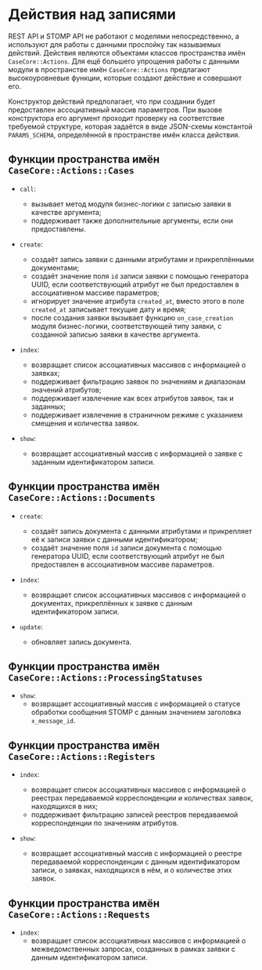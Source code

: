 # Действия над записями

REST API и STOMP API не работают с моделями непосредственно, а используют
для работы с данными прослойку так называемых действий. Действия являются
объектами классов пространства имён `CaseCore::Actions`. Для ещё большего
упрощения работы с данными модули в пространстве имён `CaseCore::Actions`
предлагают высокоуровневые функции, которые создают действие и совершают его.

Конструктор действий предполагает, что при создании будет предоставлен
ассоциативный массив параметров. При вызове конструктора его аргумент проходит
проверку на соответствие требуемой структуре, которая задаётся в виде
JSON-схемы константой `PARAMS_SCHEMA`, определённой в пространстве имён класса
действия.

## Функции пространства имён `CaseCore::Actions::Cases`

* `call`:
  - вызывает метод модуля бизнес-логики с записью заявки в качестве аргумента;
  - поддерживает также дополнительные аргументы, если они предоставлены.

* `create`:
  - создаёт запись заявки с данными атрибутами и прикреплёнными документами;
  - создаёт значение поля `id` записи заявки с помощью генератора UUID, если
    соответствующий атрибут не был предоставлен в ассоциативном массиве
    параметров;
  - игнорирует значение атрибута `created_at`, вместо этого в поле `created_at`
    записывает текущие дату и время;
  - после создания заявки вызывает функцию `on_case_creation` модуля
    бизнес-логики, соответствующей типу заявки, с созданной записью заявки в
    качестве аргумента.

* `index`:
  - возвращает список ассоциативных массивов с информацией о заявках;
  - поддерживает фильтрацию заявок по значениям и диапазонам значений
    атрибутов;
  - поддерживает извлечение как всех атрибутов заявок, так и заданных;
  - поддерживает извлечение в страничном режиме с указанием смещения и
    количества заявок.

* `show`:
  - возвращает ассоциативный массив c информацией о заявке с заданным
    идентификатором записи.

## Функции пространства имён `CaseCore::Actions::Documents`

* `create`:
  - создаёт запись документа с данными атрибутами и прикрепляет её к записи
    заявки с данными идентификатором;
  - создаёт значение поля `id` записи документа с помощью генератора UUID, если
    соответствующий атрибут не был предоставлен в ассоциативном массиве
    параметров.

* `index`:
  - возвращает список ассоциативных массивов с информацией о документах,
    прикреплённых к заявке с данным идентификатором записи.

* `update`:
  - обновляет запись документа.

## Функции пространства имён `CaseCore::Actions::ProcessingStatuses`

* `show`:
  - возвращает ассоциативный массив с информацией о статусе обработки сообщения
    STOMP с данным значением заголовка `x_message_id`.

## Функции пространства имён `CaseCore::Actions::Registers`

* `index`:
  - возвращает список ассоциативных массивов с информацией о реестрах
    передаваемой корреспонденции и количествах заявок, находящихся в них;
  - поддерживает фильтрацию записей реестров передаваемой корреспонденции по
    значениям атрибутов.

* `show`:
  - возвращает ассоциативный массив с информацией о реестре передаваемой
    корреспонденции с данным идентификатором записи, о заявках, находящихся в
    нём, и о количестве этих заявок.

## Функции пространства имён `CaseCore::Actions::Requests`

* `index`:
  - возвращает список ассоциативных массивов с информацией о межведомственных
    запросах, созданных в рамках заявки с данным идентификатором записи.
